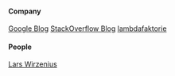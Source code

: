 

#### Company
[Google Blog](https://blog.google/)
[StackOverflow Blog](https://stackoverflow.blog/)
[lambdafaktorie](https://lambdafaktorie.com/blog/)





#### People
[Lars Wirzenius](https://blog.liw.fi/)